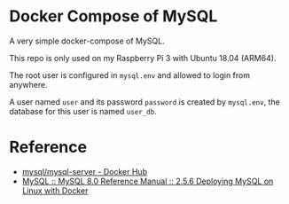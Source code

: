 # Docker Compose of MySQL

A very simple docker-compose of MySQL.

This repo is only used on my Raspberry Pi 3 with Ubuntu 18.04 (ARM64).

The root user is configured in `mysql.env` and allowed to login from anywhere.

A user named `user` and its password `password` is created by `mysql.env`, the
database for this user is named `user_db`.

# Reference

* [mysql/mysql-server - Docker Hub](https://hub.docker.com/r/mysql/mysql-server)
* [MySQL :: MySQL 8.0 Reference Manual :: 2.5.6 Deploying MySQL on Linux with Docker](https://dev.mysql.com/doc/refman/8.0/en/linux-installation-docker.html)

